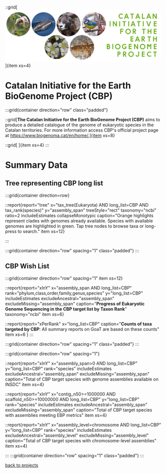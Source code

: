 ::grid[![GoaT](/static/images/CBP.jpg)]{item xs=4}

# Catalan Initiative for the Earth BioGenome Project (CBP)
:::grid{container direction="row" class="padded"}

::grid[**The Catalan Initiative for the Earth BioGenome Project (CBP)** aims to produce a detailed catalogue of the genome of eukaryotic species in the Catalan territories. For more information access CBP's official project page at https://www.biogenoma.cat/en/home/.]{item xs=8}

::grid[ ]{item xs=4}
:::

# Summary Data

## Tree representing CBP long list

:::grid{container direction=row}

::report{report="tree" x="tax_tree(Eukaryota) AND long_list=CBP AND tax_rank(species)" y="assembly_span" treeStyle="rect" taxonomy="ncbi" ratio=2 includeEstimates collapseMonotypic caption="Orange highlights represent clades with genomes already available. Species with available genomes are highlighted in green. Tap tree nodes to browse taxa or long-press to search." item xs=12}

:::

:::grid{container direction="row" spacing="1" class="padded"}
:::

## CBP Wish List

:::grid{container direction="row" spacing="1" item xs=12}

::report{report="xInY" x="assembly_span AND long_list=CBP" rank="phylum,class,order,family,genus,species" y="long_list=CBP" includeEstimates excludeAncestral="assembly_span" excludeMissing="assembly_span" caption="**Progress of Eukaryotic Genome Sequencing in the CBP target list by Taxon Rank**" taxonomy="ncbi" item xs=6}

::report{report="xPerRank" x="long_list=CBP" caption="**Counts of taxa targeted by CBP**: All summary reports on GoaT are based on these counts" item xs=6 }
:::

:::grid{container direction="row" spacing="1" class="padded"}
:::

:::grid{container direction="row" spacing="1"}

::report{report="xInY" x="assembly_span>0 AND long_list=CBP" y="long_list=CBP" rank="species" includeEstimates excludeAncestral="assembly_span" excludeMissing="assembly_span" caption="Total of CBP target species with genome assemblies available on INSDC" item xs=4}

::report{report="xInY" x="contig_n50>=1000000 AND scaffold_n50>=10000000 AND long_list=CBP" y="long_list=CBP" rank="species" includeEstimates excludeAncestral="assembly_span" excludeMissing="assembly_span" caption="Total of CBP target species with assemblies meeting EBP metrics" item xs=4}

::report{report="xInY" x="assembly_level=chromosome AND long_list=CBP" y="long_list=CBP" rank="species" includeEstimates excludeAncestral="assembly_level" excludeMissing="assembly_level" caption="Total of CBP target species with chromosome-level assemblies" item xs=4}

:::
:::grid{container direction="row" spacing="1" class="padded"}
:::

[back to projects](/projects)
